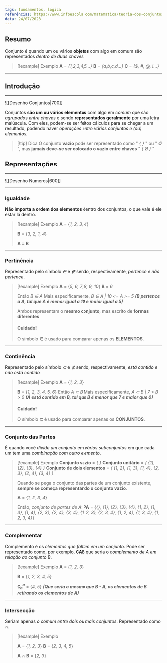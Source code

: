 ```yaml
---
tags: fundamentos, lógica
referências: https://www.infoescola.com/matematica/teoria-dos-conjuntos, https://brasilescola.uol.com.br/matematica/conjunto.htm, https://www.todamateria.com.br/matematica/conjuntos/
data: 24/07/2023
---
```


## Resumo

Conjunto é quando um ou vários **objetos** com algo em comum são representados *dentro de duas chaves*:

>[!example] Exemplo
**A** = *{1,2,3,4,5...}* 
**B** = *{a,b,c,d...}* 
**C** = *{$, #, @, !...}*

---
## Introdução
---

![[Desenho Conjuntos|700]]

Conjuntos **são um ou vários elementos** com algo em *comum* que são *agrupados entre chaves* e sendo **representados geralmente** por uma letra maiúscula. Com eles, podem-se ser feitos cálculos para se chegar a um resultado, podendo haver *operações entre vários conjuntos e (ou) elementos.*

>[!tip] Dica
>O conjunto **vazio** pode ser representado como " *{ }* " ou " *Ø* ", mas **jamais deve-se ser colocado o vazio entre chaves** "  *{ Ø }* "

## Representações
---
![[Desenho Numeros|600]]

---
### Igualdade
**Não importa a ordem dos elementos** dentro dos conjuntos, o que vale é ele estar lá dentro.

>[!example] Exemplo
>**A** = {*1, 2, 3, 4*}
>
>**B** = {*3, 2, 1, 4*}
>
>**A = B**

---
### Pertinência
Representado pelo símbolo *∈* e *∉* sendo, respectivamente, *pertence e não pertence*.

>[!example] Exemplo
>**A** = {*5, 6, 7, 8, 9, 10*}
>**B** = *6*
>
>Então *B ∈ A*
>Mais especificamente, *B ∈ A | 10 <= A >= 5* ***(B pertence a A, tal que A é menor igual a 10 e maior igual a 5)***
>
>Ambos representam o **mesmo conjunto**, mas escrito de **formas diferentes**
>
>#### Cuidado!
>O símbolo **∈** é usado para comparar apenas os **ELEMENTOS**.

---
### Continência 
Representado pelo símbolo *⊂* e *⊄* sendo, respectivamente, *está contido e não está contido*

>[!example] Exemplo
>**A** = {*1, 2, 3*} 
>
>**B** = {*1, 2, 3, 4, 5, 6*}
>Então *A ⊂ B* 
>Mais especificamente, *A ⊂ B | 7 < B > 0* ***(A está contido em B, tal que B é menor que 7 e maior que 0)***
>
>#### Cuidado!
>
>O símbolo **⊂** é usado para comparar apenas os **CONJUNTOS**.

---
### Conjunto das Partes
É quando você *divide um conjunto* em *vários subconjuntos* em que cada um tem uma *combinação com outro elemento*.

>[!example] Exemplo
>**Conjunto vazio** = *{ }*
>**Conjunto unitário** = *{ {1}, {2}, {3}, {4} }*
>**Conjunto de dois elementos** = *{ {1, 2}, {1, 3}, {1, 4}, {2, 3}, {2, 4}, {3, 4} }*
>
>Quando se pega o conjunto das partes de um conjunto existente, **sempre se começa representando o conjunto vazio**.
>
>**A** = {*1, 2, 3, 4*}
>
>Então, *conjunto de partes de A*:
>**PA** = {*{}, {1}, {2}, {3}, {4}, {1, 2}, {1, 3}, {1, 4}, {2, 3}, {2, 4}, {3, 4}, {1, 2, 3}, {2, 3, 4}, {1, 2, 4}, {1, 3, 4}, {1, 2, 3, 4}*} 

---
### Complementar
Complemento é os *elementos que faltam em um conjunto*. Pode ser representado como, por exemplo, **∁AB** que seria o *complemento de A em relação ao conjunto B*. 
>[!example] Exemplo
>**A** = {*1, 2, 3*}
>
>**B** = {*1, 2, 3, 4, 5*}
>
>**∁$^a_b$** = {*4, 5*} ***(Que seria o mesmo que B - A, os elementos de B retirando os elementos de A)***
>

---
### Intersecção
Seriam apenas *o comum entre dois ou mais conjuntos*. Representado como **∩**.

>[!example] Exemplo
>
>**A** = {*1, 2, 3*}
>**B** = {*2, 3, 4, 5*}
>
>**A** ∩ **B** = {*2, 3*}
>
